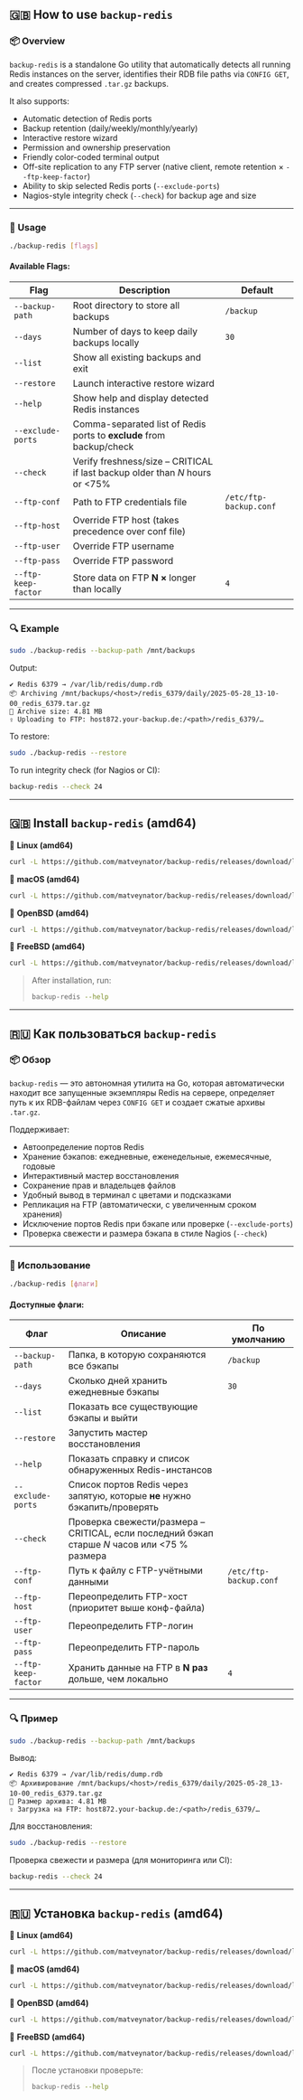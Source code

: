 ## 🇬🇧 How to use `backup-redis`

### 📦 Overview

`backup-redis` is a standalone Go utility that automatically detects all running Redis instances on the server, identifies their RDB file paths via `CONFIG GET`, and creates compressed `.tar.gz` backups.

It also supports:

* Automatic detection of Redis ports
* Backup retention (daily/weekly/monthly/yearly)
* Interactive restore wizard
* Permission and ownership preservation
* Friendly color-coded terminal output
* Off-site replication to any FTP server (native client, remote retention × `--ftp-keep-factor`)
* Ability to skip selected Redis ports (`--exclude-ports`)
* Nagios-style integrity check (`--check`) for backup age and size

---

### 🚀 Usage

```bash
./backup-redis [flags]
```

#### Available Flags:

| Flag                | Description                                                                  | Default                |
| ------------------- | ---------------------------------------------------------------------------- | ---------------------- |
| `--backup-path`     | Root directory to store all backups                                          | `/backup`              |
| `--days`            | Number of days to keep daily backups locally                                 | `30`                   |
| `--list`            | Show all existing backups and exit                                           |                        |
| `--restore`         | Launch interactive restore wizard                                            |                        |
| `--help`            | Show help and display detected Redis instances                               |                        |
| `--exclude-ports`   | Comma-separated list of Redis ports to **exclude** from backup/check         |                        |
| `--check`           | Verify freshness/size – CRITICAL if last backup older than *N* hours or <75% |                        |
| `--ftp-conf`        | Path to FTP credentials file                                                 | `/etc/ftp-backup.conf` |
| `--ftp-host`        | Override FTP host (takes precedence over conf file)                          |                        |
| `--ftp-user`        | Override FTP username                                                        |                        |
| `--ftp-pass`        | Override FTP password                                                        |                        |
| `--ftp-keep-factor` | Store data on FTP **N ×** longer than locally                                | `4`                    |

---

### 🔍 Example

```bash
sudo ./backup-redis --backup-path /mnt/backups
```

Output:

```
✔ Redis 6379 → /var/lib/redis/dump.rdb
📦 Archiving /mnt/backups/<host>/redis_6379/daily/2025-05-28_13-10-00_redis_6379.tar.gz
💾 Archive size: 4.81 MB
⇪ Uploading to FTP: host872.your-backup.de:/<path>/redis_6379/…
```

To restore:

```bash
sudo ./backup-redis --restore
```

To run integrity check (for Nagios or CI):

```bash
backup-redis --check 24
```

---

## 🇬🇧 Install `backup-redis` (amd64)

🔧 **Linux (amd64)**

```bash
curl -L https://github.com/matveynator/backup-redis/releases/download/latest/backup-redis_linux_amd64 -o /usr/local/bin/backup-redis && chmod +x /usr/local/bin/backup-redis
```

🍏 **macOS (amd64)**

```bash
curl -L https://github.com/matveynator/backup-redis/releases/download/latest/backup-redis_darwin_amd64 -o /usr/local/bin/backup-redis && chmod +x /usr/local/bin/backup-redis
```

🦫 **OpenBSD (amd64)**

```bash
curl -L https://github.com/matveynator/backup-redis/releases/download/latest/backup-redis_openbsd_amd64 -o /usr/local/bin/backup-redis && chmod +x /usr/local/bin/backup-redis
```

🧢 **FreeBSD (amd64)**

```bash
curl -L https://github.com/matveynator/backup-redis/releases/download/latest/backup-redis_freebsd_amd64 -o /usr/local/bin/backup-redis && chmod +x /usr/local/bin/backup-redis
```

> After installation, run:
>
> ```bash
> backup-redis --help
> ```

---

## 🇷🇺 Как пользоваться `backup-redis`

### 📦 Обзор

`backup-redis` — это автономная утилита на Go, которая автоматически находит все запущенные экземпляры Redis на сервере, определяет путь к их RDB-файлам через `CONFIG GET` и создает сжатые архивы `.tar.gz`.

Поддерживает:

* Автоопределение портов Redis
* Хранение бэкапов: ежедневные, еженедельные, ежемесячные, годовые
* Интерактивный мастер восстановления
* Сохранение прав и владельцев файлов
* Удобный вывод в терминал с цветами и подсказками
* Репликация на FTP (автоматически, с увеличенным сроком хранения)
* Исключение портов Redis при бэкапе или проверке (`--exclude-ports`)
* Проверка свежести и размера бэкапа в стиле Nagios (`--check`)

---

### 🚀 Использование

```bash
./backup-redis [флаги]
```

#### Доступные флаги:

| Флаг                | Описание                                                                                      | По умолчанию           |
| ------------------- | --------------------------------------------------------------------------------------------- | ---------------------- |
| `--backup-path`     | Папка, в которую сохраняются все бэкапы                                                       | `/backup`              |
| `--days`            | Сколько дней хранить ежедневные бэкапы                                                        | `30`                   |
| `--list`            | Показать все существующие бэкапы и выйти                                                      |                        |
| `--restore`         | Запустить мастер восстановления                                                               |                        |
| `--help`            | Показать справку и список обнаруженных Redis-инстансов                                        |                        |
| `--exclude-ports`   | Список портов Redis через запятую, которые **не** нужно бэкапить/проверять                    |                        |
| `--check`           | Проверка свежести/размера – CRITICAL, если последний бэкап старше *N* часов или <75 % размера |                        |
| `--ftp-conf`        | Путь к файлу с FTP-учётными данными                                                           | `/etc/ftp-backup.conf` |
| `--ftp-host`        | Переопределить FTP-хост (приоритет выше конф-файла)                                           |                        |
| `--ftp-user`        | Переопределить FTP-логин                                                                      |                        |
| `--ftp-pass`        | Переопределить FTP-пароль                                                                     |                        |
| `--ftp-keep-factor` | Хранить данные на FTP в **N раз** дольше, чем локально                                        | `4`                    |

---

### 🔍 Пример

```bash
sudo ./backup-redis --backup-path /mnt/backups
```

Вывод:

```
✔ Redis 6379 → /var/lib/redis/dump.rdb
📦 Архивирование /mnt/backups/<host>/redis_6379/daily/2025-05-28_13-10-00_redis_6379.tar.gz
💾 Размер архива: 4.81 MB
⇪ Загрузка на FTP: host872.your-backup.de:/<path>/redis_6379/…
```

Для восстановления:

```bash
sudo ./backup-redis --restore
```

Проверка свежести и размера (для мониторинга или CI):

```bash
backup-redis --check 24
```

---

## 🇷🇺 Установка `backup-redis` (amd64)

🔧 **Linux (amd64)**

```bash
curl -L https://github.com/matveynator/backup-redis/releases/download/latest/backup-redis_linux_amd64 -o /usr/local/bin/backup-redis && chmod +x /usr/local/bin/backup-redis
```

🍏 **macOS (amd64)**

```bash
curl -L https://github.com/matveynator/backup-redis/releases/download/latest/backup-redis_darwin_amd64 -o /usr/local/bin/backup-redis && chmod +x /usr/local/bin/backup-redis
```

🦫 **OpenBSD (amd64)**

```bash
curl -L https://github.com/matveynator/backup-redis/releases/download/latest/backup-redis_openbsd_amd64 -o /usr/local/bin/backup-redis && chmod +x /usr/local/bin/backup-redis
```

🧢 **FreeBSD (amd64)**

```bash
curl -L https://github.com/matveynator/backup-redis/releases/download/latest/backup-redis_freebsd_amd64 -o /usr/local/bin/backup-redis && chmod +x /usr/local/bin/backup-redis
```

> После установки проверьте:
>
> ```bash
> backup-redis --help
> ```
